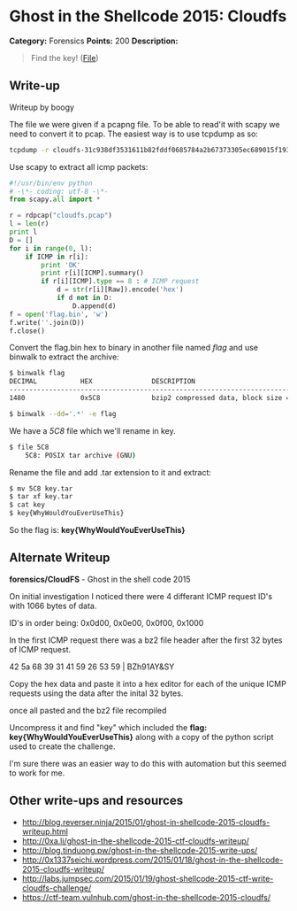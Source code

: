# Ghost in the Shellcode 2015: Cloudfs

**Category:** Forensics
**Points:** 200
**Description:**

> Find the key! ([File](cloudfs-31c938df3531611b82fddf0685784a2b67373305ec689015f193a555b756beb2))

## Write-up

Writeup by boogy

The file we were given if a pcapng file. To be able to read'it with scapy we need to convert it to pcap. The easiest way is to use tcpdump as so:

```bash
tcpdump -r cloudfs-31c938df3531611b82fddf0685784a2b67373305ec689015f193a555b756beb2 -w cloudfs.pcap
```

Use scapy to extract all icmp packets:

```python
#!/usr/bin/env python
# -\*- coding: utf-8 -\*-
from scapy.all import *

r = rdpcap("cloudfs.pcap")
l = len(r)
print l
D = []
for i in range(0, l):
    if ICMP in r[i]:
        print 'OK'
        print r[i][ICMP].summary()
        if r[i][ICMP].type == 8 : # ICMP request
            d = str(r[i][Raw]).encode('hex')
            if d not in D:
                D.append(d)
f = open('flag.bin', 'w')
f.write(''.join(D))
f.close()
```
Convert the flag.bin hex to binary in another file named *flag* and use binwalk to extract the archive:

```bash
$ binwalk flag
DECIMAL           HEX               DESCRIPTION
-------------------------------------------------------------------------------------------------------
1480              0x5C8             bzip2 compressed data, block size = 900k
````
```bash
$ binwalk --dd='.*' -e flag
````
We have a *5C8* file which we'll rename in key.
```bash
$ file 5C8
    5C8: POSIX tar archive (GNU)
````
Rename the file and add .tar extension to it and extract:

```bash
$ mv 5C8 key.tar
$ tar xf key.tar
$ cat key
$ key{WhyWouldYouEverUseThis}
````
So the flag is: **key{WhyWouldYouEverUseThis}**

## Alternate Writeup

**forensics/CloudFS** - Ghost in the shell code 2015

On initial investigation I noticed there were 4 differant ICMP request ID's with 1066 bytes of data.

ID's in order being: 0x0d00, 0x0e00, 0x0f00, 0x1000

In the first ICMP request there was a bz2 file header after the first 32 bytes of ICMP request.

42 5a 68 39 31 41 59 26 53 59 | BZh91AY&SY

Copy the hex data and paste it into a hex editor for each of the unique ICMP requests using the data after the inital 32 bytes.

once all pasted and the bz2 file recompiled 

Uncompress it and find "key" which included the **flag: key{WhyWouldYouEverUseThis}**
along with a copy of the python script used to create the challenge.

I'm sure there was an easier way to do this with automation but this seemed to work for me.

## Other write-ups and resources

* <http://blog.reverser.ninja/2015/01/ghost-in-shellcode-2015-cloudfs-writeup.html>
* <http://0xa.li/ghost-in-the-shellcode-2015-ctf-cloudfs-writeup/>
* <http://blog.tinduong.pw/ghost-in-the-shellcode-2015-write-ups/>
* <http://0x1337seichi.wordpress.com/2015/01/18/ghost-in-the-shellcode-2015-cloudfs-writeup/>
* <http://labs.jumpsec.com/2015/01/19/ghost-shellcode-2015-ctf-write-cloudfs-challenge/>
* <https://ctf-team.vulnhub.com/ghost-in-the-shellcode-2015-cloudfs/>
